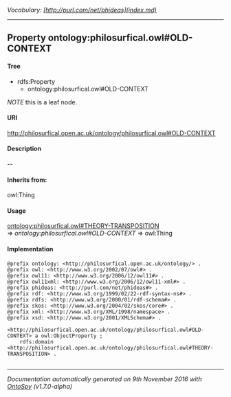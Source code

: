 _Vocabulary: [http://purl.com/net/phideas](index.md)_ 

---	
	




    


## Property ontology:philosurfical.owl#OLD-CONTEXT


#### Tree

* rdfs:Property
    * ontology:philosurfical.owl#OLD-CONTEXT





*NOTE* this is a leaf node.


#### URI
http://philosurfical.open.ac.uk/ontology/philosurfical.owl#OLD-CONTEXT

#### Description
--


#### Inherits from:
owl:Thing



#### Usage


[ontology:philosurfical.owl#THEORY-TRANSPOSITION](class-ontologyphilosurficalowltheory-transposition.md) 
=&gt;&nbsp;_ontology:philosurfical.owl#OLD-CONTEXT_&nbsp;=&gt;&nbsp;owl:Thing

#### Implementation
```
@prefix ontology: <http://philosurfical.open.ac.uk/ontology/> .
@prefix owl: <http://www.w3.org/2002/07/owl#> .
@prefix owl11: <http://www.w3.org/2006/12/owl11#> .
@prefix owl11xml: <http://www.w3.org/2006/12/owl11-xml#> .
@prefix phideas: <http://purl.com/net/phideas#> .
@prefix rdf: <http://www.w3.org/1999/02/22-rdf-syntax-ns#> .
@prefix rdfs: <http://www.w3.org/2000/01/rdf-schema#> .
@prefix skos: <http://www.w3.org/2004/02/skos/core#> .
@prefix xml: <http://www.w3.org/XML/1998/namespace> .
@prefix xsd: <http://www.w3.org/2001/XMLSchema#> .

<http://philosurfical.open.ac.uk/ontology/philosurfical.owl#OLD-CONTEXT> a owl:ObjectProperty ;
    rdfs:domain <http://philosurfical.open.ac.uk/ontology/philosurfical.owl#THEORY-TRANSPOSITION> .


```










---

_Documentation automatically generated on 9th November 2016 with [OntoSpy](http://ontospy.readthedocs.org/ "Open") (v1.7.0-alpha)_